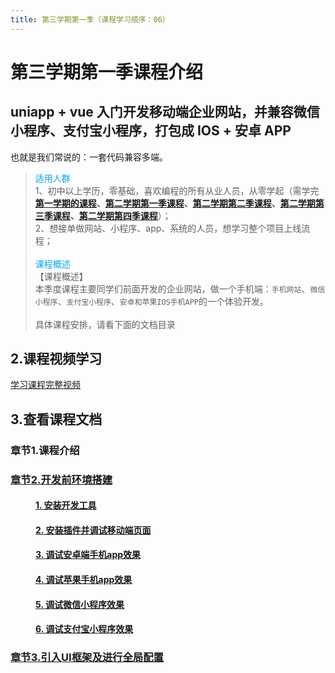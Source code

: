 ```yaml
---
title: 第三学期第一季（课程学习顺序：06） 
---
```


# 第三学期第一季课程介绍
## uniapp + vue 入门开发移动端企业网站，并兼容微信小程序、支付宝小程序，打包成 IOS + 安卓 APP
也就是我们常说的：一套代码兼容多端。

> <span style="color:#00A5F7">适用人群</span> <br/>
> 1、初中以上学历，零基础，喜欢编程的所有从业人员，从零学起（需学完 <b> <a href="https://study.163.com/course/courseMain.htm?courseId=1213374826&share=2&shareId=480000002289674" target="_blank" title="点击查看第一学期的课程">第一学期的课程</a>、<a href="https://study.163.com/course/courseMain.htm?courseId=1213550818&share=2&shareId=480000002289674" target="_blank" title="点击查看第二学期第一季课程">第二学期第一季课程</a>、<a href="https://study.163.com/course/courseMain.htm?courseId=1213781850&share=2&shareId=480000002289674" target="_blank" title="点击查看第二学期第二季课程">第二学期第二季课程</a>、<a href="https://study.163.com/course/courseMain.htm?courseId=1213780858&share=2&shareId=480000002289674" target="_blank" title="点击查看第二学期第三季课程">第二学期第三季课程</a>、<a href="https://study.163.com/course/courseMain.htm?courseId=1213794887&share=2&shareId=480000002289674" target="_blank" title="点击查看第二学期第四季课程">第二学期第四季课程</a></b>）；<br/>
> 2、想接单做网站、小程序、app、系统的人员，想学习整个项目上线流程；<br/>
> <br/>
> <span style="color:#00A5F7">课程概述</span><br/>
> 【课程概述】<br/>
> 本季度课程主要同学们前面开发的企业网站，做一个手机端：`手机网站`、`微信小程序`、`支付宝小程序`、`安卓和苹果IOS手机APP`的一个体验开发。<br/><br/>
> 具体课程安排，请看下面的文档目录

## 2.课程视频学习
[学习课程完整视频](https://study.163.com/provider/480000002289674/index.htm?share=2&shareId=480000002289674 '点击学习课程完整视频')

## 3.查看课程文档
### 章节1.课程介绍 
### <a href="/thirdless/w-a/02开发前环境搭建" target="_blank" title="点击查看课程文档">章节2.开发前环境搭建</a>
####  <a href="/thirdless/w-a/02开发前环境搭建.html#_1-安装开发工具" style="margin-left:40px;">1. 安装开发工具</a>
####  <a href="/thirdless/w-a/02开发前环境搭建.html#_2-安装插件并调试移动端页面" style="margin-left:40px;">2. 安装插件并调试移动端页面</a>
####  <a href="/thirdless/w-a/02开发前环境搭建.html#_3-调试安卓端手机app效果" style="margin-left:40px;">3. 调试安卓端手机app效果</a>
####  <a href="/thirdless/w-a/02开发前环境搭建.html#_4-调试苹果手机app效果" style="margin-left:40px;">4. 调试苹果手机app效果</a>
####  <a href="/thirdless/w-a/02开发前环境搭建.html#_5-调试微信小程序效果" style="margin-left:40px;">5. 调试微信小程序效果</a>
####  <a href="/thirdless/w-a/02开发前环境搭建.html#_6-调试支付宝小程序效果" style="margin-left:40px;">6. 调试支付宝小程序效果</a>
### <a href="/thirdless/w-a/03引入UI框架及进行全局配置" target="_blank" title="点击查看课程文档">章节3.引入UI框架及进行全局配置</a>